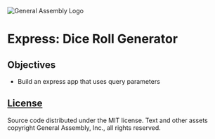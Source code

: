 ![General Assembly Logo](https://camo.githubusercontent.com/1a91b05b8f4d44b5bbfb83abac2b0996d8e26c92/687474703a2f2f692e696d6775722e636f6d2f6b6538555354712e706e67)

Express: Dice Roll Generator
============================

Objectives
----------

- Build an express app that uses query parameters

[License](LICENSE)
------------------

Source code distributed under the MIT license. Text and other assets copyright
General Assembly, Inc., all rights reserved.
